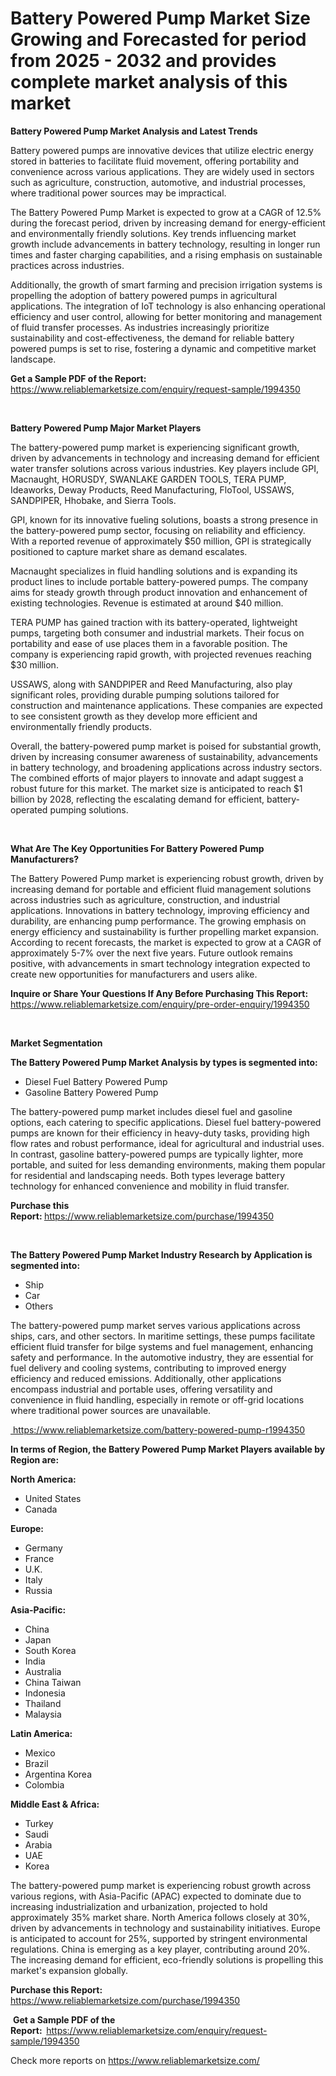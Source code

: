 <p><h1>Battery Powered Pump Market Size Growing and Forecasted for period from 2025 - 2032 and provides complete market analysis of this market</h1></p><p><strong>Battery Powered Pump Market Analysis and Latest Trends</strong></p>
<p><p>Battery powered pumps are innovative devices that utilize electric energy stored in batteries to facilitate fluid movement, offering portability and convenience across various applications. They are widely used in sectors such as agriculture, construction, automotive, and industrial processes, where traditional power sources may be impractical. </p><p>The Battery Powered Pump Market is expected to grow at a CAGR of 12.5% during the forecast period, driven by increasing demand for energy-efficient and environmentally friendly solutions. Key trends influencing market growth include advancements in battery technology, resulting in longer run times and faster charging capabilities, and a rising emphasis on sustainable practices across industries. </p><p>Additionally, the growth of smart farming and precision irrigation systems is propelling the adoption of battery powered pumps in agricultural applications. The integration of IoT technology is also enhancing operational efficiency and user control, allowing for better monitoring and management of fluid transfer processes. As industries increasingly prioritize sustainability and cost-effectiveness, the demand for reliable battery powered pumps is set to rise, fostering a dynamic and competitive market landscape.</p></p>
<p><strong>Get a Sample PDF of the Report:&nbsp;</strong> <a href="https://www.reliablemarketsize.com/enquiry/request-sample/1994350?utm_campaign=2477&utm_medium=2&utm_source=Github&utm_content=ia&utm_term=20022025&utm_id=battery-powered-pump">https://www.reliablemarketsize.com/enquiry/request-sample/1994350</a></p>
<p>&nbsp;</p>
<p><strong>Battery Powered Pump Major Market Players</strong></p>
<p><p>The battery-powered pump market is experiencing significant growth, driven by advancements in technology and increasing demand for efficient water transfer solutions across various industries. Key players include GPI, Macnaught, HORUSDY, SWANLAKE GARDEN TOOLS, TERA PUMP, Ideaworks, Deway Products, Reed Manufacturing, FloTool, USSAWS, SANDPIPER, Hhobake, and Sierra Tools.</p><p>GPI, known for its innovative fueling solutions, boasts a strong presence in the battery-powered pump sector, focusing on reliability and efficiency. With a reported revenue of approximately $50 million, GPI is strategically positioned to capture market share as demand escalates.</p><p>Macnaught specializes in fluid handling solutions and is expanding its product lines to include portable battery-powered pumps. The company aims for steady growth through product innovation and enhancement of existing technologies. Revenue is estimated at around $40 million.</p><p>TERA PUMP has gained traction with its battery-operated, lightweight pumps, targeting both consumer and industrial markets. Their focus on portability and ease of use places them in a favorable position. The company is experiencing rapid growth, with projected revenues reaching $30 million.</p><p>USSAWS, along with SANDPIPER and Reed Manufacturing, also play significant roles, providing durable pumping solutions tailored for construction and maintenance applications. These companies are expected to see consistent growth as they develop more efficient and environmentally friendly products.</p><p>Overall, the battery-powered pump market is poised for substantial growth, driven by increasing consumer awareness of sustainability, advancements in battery technology, and broadening applications across industry sectors. The combined efforts of major players to innovate and adapt suggest a robust future for this market. The market size is anticipated to reach $1 billion by 2028, reflecting the escalating demand for efficient, battery-operated pumping solutions.</p></p>
<p>&nbsp;</p>
<p><strong>What Are The Key Opportunities For Battery Powered Pump Manufacturers?</strong></p>
<p><p>The Battery Powered Pump market is experiencing robust growth, driven by increasing demand for portable and efficient fluid management solutions across industries such as agriculture, construction, and industrial applications. Innovations in battery technology, improving efficiency and durability, are enhancing pump performance. The growing emphasis on energy efficiency and sustainability is further propelling market expansion. According to recent forecasts, the market is expected to grow at a CAGR of approximately 5-7% over the next five years. Future outlook remains positive, with advancements in smart technology integration expected to create new opportunities for manufacturers and users alike.</p></p>
<p><strong>Inquire or Share Your Questions If Any Before Purchasing This Report:</strong> <a href="https://www.reliablemarketsize.com/enquiry/pre-order-enquiry/1994350?utm_campaign=2477&utm_medium=2&utm_source=Github&utm_content=ia&utm_term=20022025&utm_id=battery-powered-pump">https://www.reliablemarketsize.com/enquiry/pre-order-enquiry/1994350</a></p>
<p>&nbsp;</p>
<p><strong>Market Segmentation</strong></p>
<p><strong>The Battery Powered Pump Market Analysis by types is segmented into:</strong></p>
<p><ul><li>Diesel Fuel Battery Powered Pump</li><li>Gasoline Battery Powered Pump</li></ul></p>
<p><p>The battery-powered pump market includes diesel fuel and gasoline options, each catering to specific applications. Diesel fuel battery-powered pumps are known for their efficiency in heavy-duty tasks, providing high flow rates and robust performance, ideal for agricultural and industrial uses. In contrast, gasoline battery-powered pumps are typically lighter, more portable, and suited for less demanding environments, making them popular for residential and landscaping needs. Both types leverage battery technology for enhanced convenience and mobility in fluid transfer.</p></p>
<p><strong>Purchase this Report:&nbsp;</strong><a href="https://www.reliablemarketsize.com/purchase/1994350?utm_campaign=2477&utm_medium=2&utm_source=Github&utm_content=ia&utm_term=20022025&utm_id=battery-powered-pump">https://www.reliablemarketsize.com/purchase/1994350</a></p>
<p>&nbsp;</p>
<p><strong>The Battery Powered Pump Market Industry Research by Application is segmented into:</strong></p>
<p><ul><li>Ship</li><li>Car</li><li>Others</li></ul></p>
<p><p>The battery-powered pump market serves various applications across ships, cars, and other sectors. In maritime settings, these pumps facilitate efficient fluid transfer for bilge systems and fuel management, enhancing safety and performance. In the automotive industry, they are essential for fuel delivery and cooling systems, contributing to improved energy efficiency and reduced emissions. Additionally, other applications encompass industrial and portable uses, offering versatility and convenience in fluid handling, especially in remote or off-grid locations where traditional power sources are unavailable.</p></p>
<p><a href="https://www.reliablemarketsize.com/battery-powered-pump-r1994350?utm_campaign=2477&utm_medium=2&utm_source=Github&utm_content=ia&utm_term=20022025&utm_id=battery-powered-pump">&nbsp;https://www.reliablemarketsize.com/battery-powered-pump-r1994350</a></p>
<p><strong>In terms of Region, the Battery Powered Pump Market Players available by Region are:</strong></p>
<p>
    <p> <strong> North America: </strong>
        <ul>
            <li>United States</li>
            <li>Canada</li>
        </ul>
        </p> 
    <p> <strong> Europe: </strong>
        <ul>
            <li>Germany</li>
            <li>France</li>
            <li>U.K.</li>
            <li>Italy</li>
            <li>Russia</li>
        </ul>
        </p> 
    <p> <strong> Asia-Pacific: </strong>
        <ul>
            <li>China</li>
            <li>Japan</li>
            <li>South Korea</li>
            <li>India</li>
            <li>Australia</li>
            <li>China Taiwan</li>
            <li>Indonesia</li>
            <li>Thailand</li>
            <li>Malaysia</li>
        </ul>
        </p> 
    <p> <strong> Latin America: </strong>
        <ul>
            <li>Mexico</li>
            <li>Brazil</li>
            <li>Argentina Korea</li>
            <li>Colombia</li>
        </ul>
        </p> 
    <p> <strong> Middle East & Africa: </strong>
        <ul>
            <li>Turkey</li>
            <li>Saudi</li>
            <li>Arabia</li>
            <li>UAE</li>
            <li>Korea</li>
        </ul>
    </p>
    </p>
<p><p>The battery-powered pump market is experiencing robust growth across various regions, with Asia-Pacific (APAC) expected to dominate due to increasing industrialization and urbanization, projected to hold approximately 35% market share. North America follows closely at 30%, driven by advancements in technology and sustainability initiatives. Europe is anticipated to account for 25%, supported by stringent environmental regulations. China is emerging as a key player, contributing around 20%. The increasing demand for efficient, eco-friendly solutions is propelling this market's expansion globally.</p></p>
<p><strong>Purchase this Report: </strong><a href="https://www.reliablemarketsize.com/purchase/1994350?utm_campaign=2477&utm_medium=2&utm_source=Github&utm_content=ia&utm_term=20022025&utm_id=battery-powered-pump">https://www.reliablemarketsize.com/purchase/1994350</a></p>
<p>&nbsp;<strong>Get a Sample PDF of the Report:&nbsp;&nbsp;</strong><a href="https://www.reliablemarketsize.com/enquiry/request-sample/1994350?utm_campaign=2477&utm_medium=2&utm_source=Github&utm_content=ia&utm_term=20022025&utm_id=battery-powered-pump">https://www.reliablemarketsize.com/enquiry/request-sample/1994350</a></p>
<p><strong></strong></p>
<p>Check more reports on <a href="https://www.reliablemarketsize.com/?utm_campaign=2477&utm_medium=2&utm_source=Github&utm_content=ia&utm_term=20022025&utm_id=battery-powered-pump">https://www.reliablemarketsize.com/</a></p>